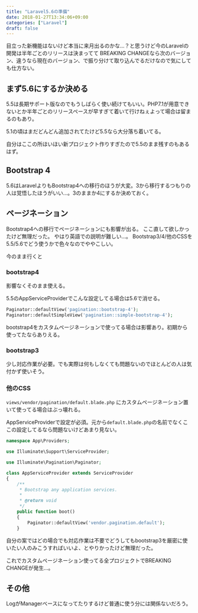 ```yaml
---
title: "Laravel5.6の準備"
date: 2018-01-27T13:34:06+09:00
categories: ["Laravel"]
draft: false
---
```


目立った新機能はないけど本当に来月出るのかな…？と思うけど今のLaravelの開発は半年ごとのリリースは決まってて
BREAKING CHANGEなら次のバージョン、違うなら現在のバージョン、で振り分けて取り込んでるだけなので気にしても仕方ない。

## まず5.6にするか決める
5.5は長期サポート版なのでもうしばらく使い続けてもいい。PHP7.1が用意できないとか半年ごとのリリースペースが早すぎて着いて行けねぇよって場合は留まるのもあり。

5.1の頃はまだどんどん追加されてたけど5.5なら大分落ち着いてる。

自分はここの所ほいほい新プロジェクト作りすぎたので5.5のまま残すのもあるはず。

## Bootstrap 4
5.6はLaravelよりもBootstrap4への移行のほうが大変。3から移行するつもりの人は覚悟したほうがいい…。3のままか4にするか決めておく。

## ページネーション
Bootstrap4への移行でページネーションにも影響が出る。
ここ直して欲しかったけど無理だった。
やはり英語での説明が難しい…。
Bootstrap3/4/他のCSSを5.5/5.6でどう使うかで色々なのでややこしい。

今のまま行くと

### bootstrap4
影響なくそのまま使える。

5.5のAppServiceProviderでこんな設定してる場合は5.6で消せる。

```php
Paginator::defaultView('pagination::bootstrap-4');
Paginator::defaultSimpleView('pagination::simple-bootstrap-4');
```

bootstrap4をカスタムページネーションで使ってる場合は影響あり。初期から使ってたならありえる。

### bootstrap3
少し対応作業が必要。でも実際は何もしなくても問題ないのでほとんどの人は気付かず使いそう。

### 他のCSS
`views/vendor/pagination/default.blade.php` にカスタムページネーション置いて使ってる場合はぶっ壊れる。

AppServiceProviderで設定が必須。元から`default.blade.php`の名前でなくここの設定してるなら問題ないけどあまり見ない。

```php
namespace App\Providers;

use Illuminate\Support\ServiceProvider;

use Illuminate\Pagination\Paginator;

class AppServiceProvider extends ServiceProvider
{
    /**
     * Bootstrap any application services.
     *
     * @return void
     */
    public function boot()
    {
        Paginator::defaultView('vendor.pagination.default');
    }
```

自分の案ではどの場合でも対応作業は不要でどうしてもbootstrap3を厳密に使いたい人のみこうすればいいよ、とやりかったけど無理だった。

これでカスタムページネーション使ってる全プロジェクトでBREAKING CHANGEが発生…。

## その他
LogがManagerベースになってたりするけど普通に使う分には関係ないだろう。
